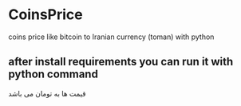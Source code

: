# CoinsPrice
coins price like bitcoin to Iranian currency (toman) with python

after install requirements you can run it with python command
-
قیمت ها به تومان می باشد
